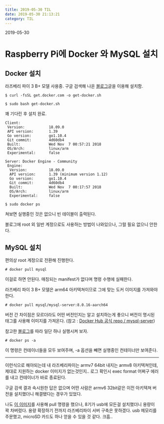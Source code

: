 ```yaml
---
title: 2019-05-30 TIL
date: 2019-05-30 21:13:21
category: TIL
---
```

2019-05-30

# Raspberry Pi에 Docker 와 MySQL 설치

## Docker 설치
라즈베리 파이 3 B+ 모델 사용중.
구글 검색해 나온 [블로그](https://www.boolsee.pe.kr/raspberry-pi-%EC%97%90%EC%84%9C-docker-%EC%84%A4%EC%B9%98%EC%99%80-%EC%8B%A4%ED%96%89%ED%95%98%EA%B8%B0/)글을 이용해 설치함.

```
$ curl -fsSL get.docker.com -o get-docker.sh
```

```
$ sudo bash get-docker.sh
```

꽤 기다린 후 설치 완료.
```
Client:
 Version:           18.09.0
 API version:       1.39
 Go version:        go1.10.4
 Git commit:        4d60db4
 Built:             Wed Nov  7 00:57:21 2018
 OS/Arch:           linux/arm
 Experimental:      false

Server: Docker Engine - Community
 Engine:
  Version:          18.09.0
  API version:      1.39 (minimum version 1.12)
  Go version:       go1.10.4
  Git commit:       4d60db4
  Built:            Wed Nov  7 00:17:57 2018
  OS/Arch:          linux/arm
  Experimental:     false
```

```
$ sudo docker ps
```
쳐보면 실행중인 것은 없으니 빈 테이블이 출력된다.

블로그에 root 외 일반 계정으로도 사용하는 방법이 나와있으나, 그럴 필요 없으니 안한다.

## MySQL 설치

편의상 root 계정으로 전환해 진행한다.

```
# docker pull mysql
```
이걸로 하면 안된다. 매칭되는 manifest가 없다며 명령 수행에 실패한다.

라즈베리 파이 3 B+ 모델은 arm64 아키텍쳐이므로 그에 맞는 도커 이미지를 가져와야 한다.

```
# docker pull mysql/mysql-server:8.0.16-aarch64
```
버전 간 차이점은 모르더라도 어떤 버전인지는 알고 설치하는게 좋으니 버전이 명시된 태그를 사용해 이미지를 가져온다.
(참고 : [Docker Hub 공식 repo / mysql-server](https://hub.docker.com/r/mysql/mysql-server))

참고한 [블로그](https://blog.hanumoka.net/2018/04/29/docker-20180429-docker-install-mysql/)를 따라 일단 하나 실행시켜 보자.



```
# docker ps -a
```
이 명령은 컨테이너들을 모두 보여주며, -a 옵션을 빼면 실행중인 컨테이너만 보여준다.

---
이런식으로 해야되는데 내 라즈베리파이는 armv7 64bit 내지는 armv8 아키텍쳐인데, 제대로 지원하는 docker 이미지가 없는것인지.. 로그 확인시 exec format 어쩌구 에러를 내고 컨테이너가 바로 종료된다.

구글 검색 결과 속시원한 답은 없으며 어떤 사람은 armv6 32bit같은 이전 아키텍쳐 버전을 설치했더니 해결됐다는 경우가 있었다.

나도 [이 이미지](https://hub.docker.com/r/ofthesun9/mysql/tags)를 사용해 pull 명령을 했으나, 8기가 usb에 모든걸 설치했더니 용량이 꽉 차버렸다. 용량 확장하기 전까지 라즈베리파이 서버 구축은 못하겠다.
usb 메모리를 주문했고, microSD 카드도 하나 얻을 수 있을 것 같다. 크흠..
<!--stackedit_data:
eyJoaXN0b3J5IjpbLTEwODMzNDYwNzAsMTUzODIxMzE1LDM5Nj
c5NzgxOSw4Njc0MDEzODcsMTcyNzkzODg4NiwxNDM5MTcxOTc0
XX0=
-->